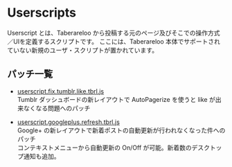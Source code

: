 # Userscripts

Userscript とは、Taberareloo から投稿する元のページ及びそこでの操作方式／UIを定義するスクリプトです。
ここには、Taberareloo 本体でサポートされていない新規のユーザ・スクリプトが置かれています。

## パッチ一覧

* [userscript.fix.tumblr.like.tbrl.js](https://raw.github.com/taberareloo/patches-for-taberareloo/master/userscripts/userscript.fix.tumblr.like.tbrl.js)  
	Tumblr ダッシュボードの新レイアウトで AutoPagerize を使うと like が出来なくなる問題へのパッチ

* [userscript.googleplus.refresh.tbrl.js](https://raw.github.com/taberareloo/patches-for-taberareloo/master/userscripts/userscript.googleplus.refresh.tbrl.js)  
	Google+ の新レイアウトで新着ポストの自動更新が行われなくなった件へのパッチ  
	コンテキストメニューから自動更新の On/Off が可能。新着数のデスクトップ通知も追加。
